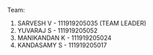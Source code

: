 Team:

  1. SARVESH V - 111919205035 (TEAM LEADER)
  2. YUVARAJ S - 111919205052
  3. MANIKANDAN K - 111919205024
  4. KANDASAMY S - 111919205017
